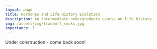 ```yaml
---
layout: page
title: Hormones and Life History Evolution
description: An intermediate undergraduate course on life history
img: /assets/img/tradeoff_rocks.jpg
importance: 3
---
```

Under construction - come back soon!